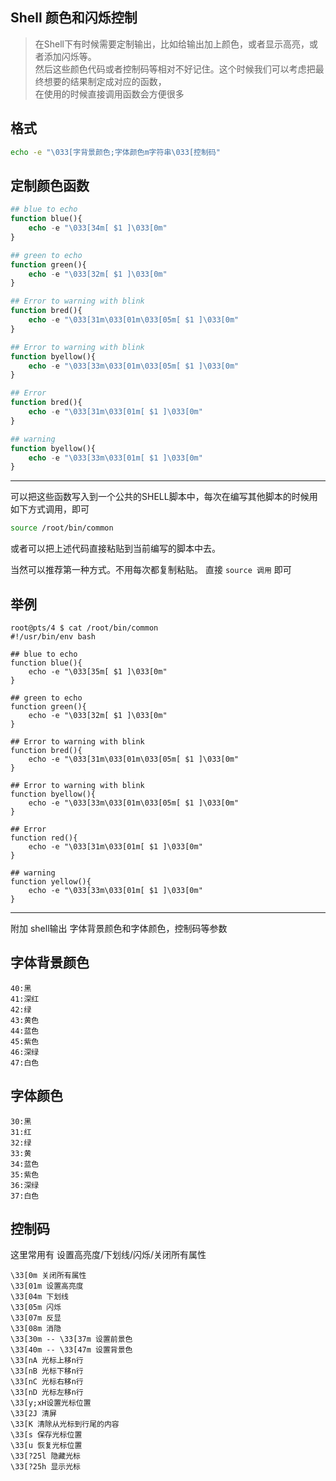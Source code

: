 ## Shell 颜色和闪烁控制

> 在Shell下有时候需要定制输出，比如给输出加上颜色，或者显示高亮，或者添加闪烁等。  
> 然后这些颜色代码或者控制码等相对不好记住。这个时候我们可以考虑把最终想要的结果制定成对应的函数，  
> 在使用的时候直接调用函数会方便很多

## 格式

```bash
echo -e "\033[字背景颜色;字体颜色m字符串\033[控制码"
```

## 定制颜色函数

```php
## blue to echo
function blue(){
    echo -e "\033[34m[ $1 ]\033[0m"
}

## green to echo
function green(){
    echo -e "\033[32m[ $1 ]\033[0m"
}

## Error to warning with blink
function bred(){
    echo -e "\033[31m\033[01m\033[05m[ $1 ]\033[0m"
}

## Error to warning with blink
function byellow(){
    echo -e "\033[33m\033[01m\033[05m[ $1 ]\033[0m"
}

## Error
function bred(){
    echo -e "\033[31m\033[01m[ $1 ]\033[0m"
}

## warning
function byellow(){
    echo -e "\033[33m\033[01m[ $1 ]\033[0m"
}
```

---

可以把这些函数写入到一个公共的SHELL脚本中，每次在编写其他脚本的时候用如下方式调用，即可

```bash
source /root/bin/common
```

或者可以把上述代码直接粘贴到当前编写的脚本中去。

当然可以推荐第一种方式。不用每次都复制粘贴。 直接 `source 调用` 即可

## 举例

```shell
root@pts/4 $ cat /root/bin/common
#!/usr/bin/env bash

## blue to echo
function blue(){
    echo -e "\033[35m[ $1 ]\033[0m"
}

## green to echo
function green(){
    echo -e "\033[32m[ $1 ]\033[0m"
}

## Error to warning with blink
function bred(){
    echo -e "\033[31m\033[01m\033[05m[ $1 ]\033[0m"
}

## Error to warning with blink
function byellow(){
    echo -e "\033[33m\033[01m\033[05m[ $1 ]\033[0m"
}

## Error
function red(){
    echo -e "\033[31m\033[01m[ $1 ]\033[0m"
}

## warning
function yellow(){
    echo -e "\033[33m\033[01m[ $1 ]\033[0m"
}

```

---

附加 shell输出 字体背景颜色和字体颜色，控制码等参数

## 字体背景颜色

```
40:黑
41:深红
42:绿
43:黄色
44:蓝色
45:紫色
46:深绿
47:白色
```

## 字体颜色

```
30:黑
31:红
32:绿
33:黄
34:蓝色
35:紫色
36:深绿
37:白色
```

## 控制码

这里常用有 设置高亮度/下划线/闪烁/关闭所有属性

```
\33[0m 关闭所有属性
\33[01m 设置高亮度
\33[04m 下划线
\33[05m 闪烁
\33[07m 反显
\33[08m 消隐
\33[30m -- \33[37m 设置前景色
\33[40m -- \33[47m 设置背景色
\33[nA 光标上移n行
\33[nB 光标下移n行
\33[nC 光标右移n行
\33[nD 光标左移n行
\33[y;xH设置光标位置
\33[2J 清屏
\33[K 清除从光标到行尾的内容
\33[s 保存光标位置
\33[u 恢复光标位置
\33[?25l 隐藏光标
\33[?25h 显示光标
```
